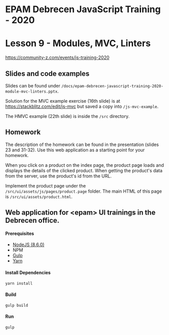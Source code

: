 # EPAM Debrecen JavaScript Training - 2020
# Lesson 9 - Modules, MVC, Linters

https://community-z.com/events/js-training-2020

## Slides and code examples
Slides can be found under `/docs/epam-debrecen-javascript-training-2020-module-mvc-linters.pptx`.

Solution for the MVC example exercise (16th slide) is at https://stackblitz.com/edit/js-mvc but saved a copy into `/js-mvc-example`.

The HMVC example (22th slide) is inside the `/src` directory.

## Homework

The description of the homework can be found in the presentation (slides 23 and 31-32). Use this web application as a starting point for your homework.

When you click on a product on the index page, the product page loads and displays the details of the clicked product. When getting the product's data from the server, use the product's id from the URL.

Implement the product page under the `/src/ui/assets/js/pages/product.page` folder. The main HTML of this page is `/src/ui/assets/product.html`.

## Web application for \<epam> UI trainings in the Debrecen office.

#### Prerequisites
* [NodeJS (8.6.0)](https://nodejs.org/en/)
* NPM
* [Gulp](https://gulpjs.com/)
* [Yarn](https://yarnpkg.com/en/)

#### Install Dependencies
```
yarn install
```

#### Build
```
gulp build
```

#### Run
```
gulp
```